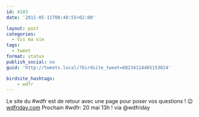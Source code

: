 ```yaml
---
id: 4103
date: '2011-05-11T08:40:55+02:00'

layout: post
categories:
  - Vis ma vie
tags:
  - tweet
format: status
publish_social: no
guid: 'http://tweets.local/?birdsite_tweet=68234114465153024'

birdsite_hashtags:
    - wdfr
---
```


Le site du #wdfr est de retour avec une page pour poser vos questions ! 😉 [wdfriday.com](http://wdfriday.com/) Prochain #wdfr: 20 mai 13h ! via @wdfriday